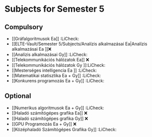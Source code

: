 # Subjects for Semester 5
## Compulsory
- [[Gráfalgoritmusok Ea]] :LiCheck:
- [[ELTE-Vault/Semester 5/Subjects/Analízis alkalmazásai Ea|Analízis alkalmazásai Ea ]]❌
- [[Analízis alkalmazásai Gy]] :LiCheck:
- [[Telekommunikációs hálózatok Ea]] ❌
- [[Telekommunikációs hálózatok Gy ]]:LiCheck:
- [[Mesterséges intelligencia Ea ]] :LiCheck:
- [[Matematikai statisztika Ea + Gy]] :LiCheck:
- [[Konkurens programozás Ea + Gy]] :LiCheck:
## Optional
- [[Numerikus algoritmusok Ea + Gy]] :LiCheck:
- [[Haladó számítógépes grafika Ea]] ❌
- [[Haladó számítógépes grafika Gy]] ❌
- [[GPU Programozás Ea + Gy]] ❌
- [[Középhaladó Számítógépes Grafika Gy]] :LiCheck:
